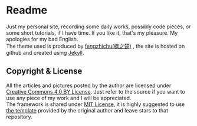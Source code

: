 # Readme

Just my personal site, recording some daily works, possibly code pieces, or some short tutorials, if I have time. If you like it, that's my pleasure. My apologies for my bad English.  
The theme used is produced by [fengzhichu(枫之楚)][1] , the site is hosted on github and created using [Jekyll][2].


## Copyright & License
All the articles and pictures posted by the author are licensed under [Creative Commons 4.0 BY License][3]. Just refer to the source if you want to use any piece of my work and I will be appreciated.  
The framework is shared under [MIT License][4], it is highly suggested to use [the template][5] provided by the original author and leave stars to that repository.


[1]: https://github.com/fengzhichu/fengzhichu-theme
[2]: http://jekyllrb.com/
[3]: https://creativecommons.org/licenses/by/4.0/
[4]: http://en.wikipedia.org/wiki/MIT_License
[5]: https://github.com/fengzhichu/fengzhichu-theme
